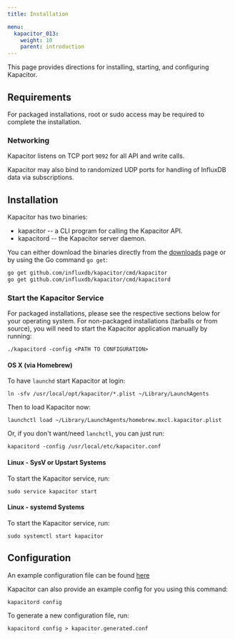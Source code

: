 ```yaml
---
title: Installation

menu:
  kapacitor_013:
    weight: 10
    parent: introduction
---
```


This page provides directions for installing, starting, and configuring Kapacitor.

## Requirements

For packaged installations, root or sudo access may be required to
complete the installation.

### Networking

Kapacitor listens on TCP port `9092` for all API and write
calls. 

Kapacitor may also bind to randomized UDP ports
for handling of InfluxDB data via subscriptions.

## Installation

Kapacitor has two binaries:

* kapacitor -- a CLI program for calling the Kapacitor API.
* kapacitord -- the Kapacitor server daemon.

You can either download the binaries directly from the
[downloads](https://influxdata.com/downloads/#kapacitor) page or by
using the Go command `go get`:

```bash
go get github.com/influxdb/kapacitor/cmd/kapacitor
go get github.com/influxdb/kapacitor/cmd/kapacitord
```

### Start the Kapacitor Service

For packaged installations, please see the respective sections below
for your operating system. For non-packaged installations (tarballs or
from source), you will need to start the Kapacitor application
manually by running:

```
./kapacitord -config <PATH TO CONFIGURATION>
```

#### OS X (via Homebrew)

To have `launchd` start Kapacitor at login:

```
ln -sfv /usr/local/opt/kapacitor/*.plist ~/Library/LaunchAgents
```

Then to load Kapacitor now:

```
launchctl load ~/Library/LaunchAgents/homebrew.mxcl.kapacitor.plist
```

Or, if you don't want/need `lanchctl`, you can just run:

```
kapacitord -config /usr/local/etc/kapacitor.conf
```

#### Linux - SysV or Upstart Systems

To start the Kapacitor service, run:

```
sudo service kapacitor start
```

#### Linux - systemd Systems

To start the Kapacitor service, run:

```
sudo systemctl start kapacitor
```

## Configuration

An example configuration file can be found [here](https://github.com/influxdb/kapacitor/blob/master/etc/kapacitor/kapacitor.conf)

Kapacitor can also provide an example config for you using this command:

```bash
kapacitord config
```

To generate a new configuration file, run:
```
kapacitord config > kapacitor.generated.conf
```
